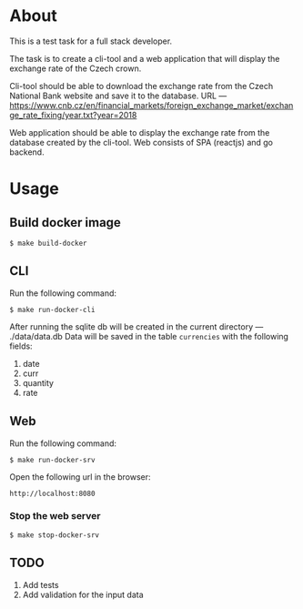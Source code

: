 # About 
This is a test task for a full stack developer.

The task is to create a cli-tool and a  web application that will display the exchange rate of the Czech crown.

Cli-tool should be able to download the exchange rate from the Czech National Bank website and save it to the database.
URL — https://www.cnb.cz/en/financial_markets/foreign_exchange_market/exchange_rate_fixing/year.txt?year=2018

Web application should be able to display the exchange rate from the database created by the cli-tool.
Web consists of SPA (reactjs) and go backend.

# Usage

## Build docker image
    $ make build-docker

## CLI 
Run the following command:

    $ make run-docker-cli 

After running the sqlite db will be created in the current directory — ./data/data.db
Data will be saved in the table `currencies` with the following fields:
1. date
1. curr
1. quantity
1. rate

## Web 
Run the following command:

    $ make run-docker-srv

Open the following url in the browser:

    http://localhost:8080

### Stop the web server

    $ make stop-docker-srv

##  TODO
1. Add tests
1. Add validation for the input data
